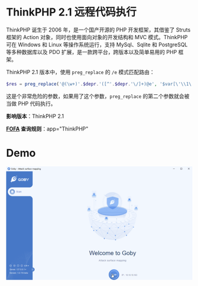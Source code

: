 # ThinkPHP 2.1 远程代码执行

ThinkPHP 诞生于 2006 年，是一个国产开源的 PHP 开发框架，其借鉴了 Struts 框架的 Action 对象，同时也使用面向对象的开发结构和 MVC 模式。ThinkPHP 可在 Windows 和 Linux 等操作系统运行，支持 MySql、Sqlite 和 PostgreSQL 等多种数据库以及 PDO 扩展，是一款跨平台，跨版本以及简单易用的 PHP 框架。

ThinkPHP 2.1 版本中，使用 `preg_replace` 的 `/e` 模式匹配路由：

```php
$res = preg_replace('@(\w+)'.$depr.'([^'.$depr.'\/]+)@e', '$var[\'\\1\']="\\2";', implode($depr,$paths));
```

这是个非常危险的参数，如果用了这个参数，`preg_replace` 的第二个参数就会被当做 PHP 代码执行。

**影响版本**：ThinkPHP 2.1

**[FOFA](https://fofa.so/result?qbase64=YXBwPSJUaGlua1BIUCI%3D) 查询规则**：app="ThinkPHP"

# Demo

![](thinkphp_2.1.gif)